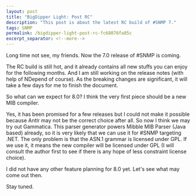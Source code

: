 ```yaml
---
layout: post
title: "BigDipper Light: Post RC"
description: "This post is about the latest RC build of #SNMP 7."
tags: SNMP
permalink: /bigdipper-light-post-rc-fc68076fa85c
excerpt_separator: <!--more-->
---
```

Long time not see, my friends. Now the 7.0 release of #SNMP is coming.

The RC build is still hot, and it already contains all new stuffs you can enjoy for the following months. And I am still working on the release notes (with help of NDepend of course). As the breaking changes are significant, it will take a few days for me to finish the document.
<!--more-->

So what can we expect for 8.0? I think the very first piece should be a new MIB compiler.

Yes, it has been promised for a few releases but I could not make it possible because Antlr may not be the correct choice after all. So now I think we may try out Gammatica. This parser generator powers Mibble MIB Parser (Java based) already, so it is very likely that we can use it for #SNMP targeting .NET. The only problem is that the ASN.1 grammar is licensed under GPL. If we use it, it means the new compiler will be licensed under GPL (I will consult the author first to see if there is any hope of less constraint license choice).

I did not have any other feature planning for 8.0 yet. Let's see what may come out then.

Stay tuned.
